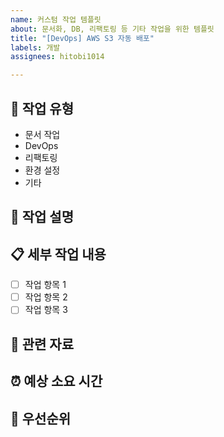 ```yaml
---
name: 커스텀 작업 템플릿
about: 문서화, DB, 리팩토링 등 기타 작업을 위한 템플릿
title: "[DevOps] AWS S3 자동 배포"
labels: 개발
assignees: hitobi1014

---
```


## 📌 작업 유형
<!-- 작업 유형을 선택해주세요 (하나만 남기고 나머지는 삭제) -->
- 문서 작업
- DevOps
- 리팩토링
- 환경 설정
- 기타

## 📝 작업 설명
<!-- 진행할 작업에 대해 상세히 설명해주세요 -->

## 📋 세부 작업 내용
<!-- 작업에 필요한 세부 항목들을 나열해주세요 -->
- [ ] 작업 항목 1
- [ ] 작업 항목 2
- [ ] 작업 항목 3

## 🔗 관련 자료
<!-- 작업에 참고할 자료나 링크가 있다면 첨부해주세요 -->

## ⏰ 예상 소요 시간
<!-- 작업 완료에 필요한 예상 시간을 적어주세요 -->

## 📌 우선순위
<!-- 작업의 우선순위를 표시해주세요 (낮음, 중간, 높음 중 하나) -->
